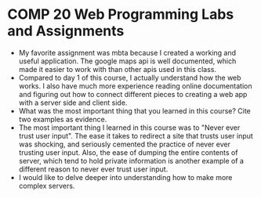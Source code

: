 # COMP 20 Web Programming Labs and Assignments 

* My favorite assignment was mbta because I created a working and useful application. The google maps api is well documented, which made it easier to work with than other apis used in this class.
* Compared to day 1 of this course, I actually understand how the web works. I also have much more experience reading online documentation and figuring out how to connect different pieces to creating a web app with a server side and client side. 
* What was the most important thing that you learned in this course? Cite two examples as evidence.
* The most important thing I learned in this course was to "Never ever trust user input". The ease it takes to redirect a site that trusts user input was shocking, and seriously cemented the practice of never ever trusting user input. Also, the ease of dumping the entire contents of server, which tend to hold private information is another example of a different reason to never ever trust user input.
* I would like to delve deeper into understanding how to make more complex servers.